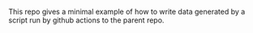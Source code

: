 This repo gives a minimal example of how to write data generated by a script run by github actions to the parent repo.
